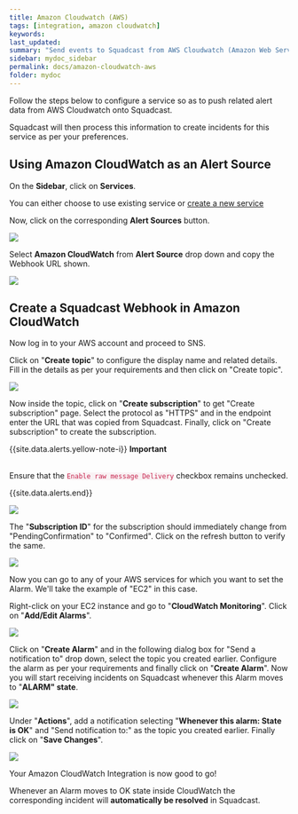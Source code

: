 ```yaml
---
title: Amazon Cloudwatch (AWS)
tags: [integration, amazon cloudwatch]
keywords: 
last_updated: 
summary: "Send events to Squadcast from AWS Cloudwatch (Amazon Web Services)"
sidebar: mydoc_sidebar
permalink: docs/amazon-cloudwatch-aws
folder: mydoc
---
```


Follow the steps below to configure a service so as to push related alert data from AWS Cloudwatch onto Squadcast.

Squadcast will then process this information to create incidents for this service as per your preferences.

## Using Amazon CloudWatch as an Alert Source

On the **Sidebar**, click on **Services**.

You can either choose to use existing service or [create a new service](adding-a-service-1)

Now, click on the corresponding **Alert Sources** button.

![](images/integration_1.png)

Select **Amazon CloudWatch** from  **Alert Source** drop down and copy the Webhook URL shown.

![](images/aws_1.png)

## Create a Squadcast Webhook in Amazon CloudWatch

Now log in to your AWS account and proceed to SNS.

Click on "**Create topic**" to configure the display name and related details. Fill in the details as per your requirements and then click on "Create topic".

![](images/aws_2.png)

Now inside the topic, click on "**Create subscription**" to get "Create subscription" page. Select the protocol as "HTTPS" and in the endpoint enter the URL that was copied from Squadcast. Finally, click on "Create subscription" to create the subscription. 

{{site.data.alerts.yellow-note-i}}
<b>Important</b><br/><br/>
<p>Ensure that the <code class="highlighter-rouge" style="color: #c7254e; background-color: #f9f2f4 !important;">Enable raw message Delivery</code> checkbox remains unchecked.</p>
{{site.data.alerts.end}}

![](images/aws_3.png)

The "**Subscription ID**" for the subscription should immediately change from "PendingConfirmation" to "Confirmed". Click on the refresh button to verify the same.

![](images/aws_4.png)

Now you can go to any of your AWS services for which you want to set the Alarm. We'll take the example of "EC2" in this case.

Right-click on your EC2 instance and go to "**CloudWatch Monitoring**". Click on "**Add/Edit Alarms**".

![](images/aws_5.png)

Click on "**Create Alarm**" and in the following dialog box for "Send a notification to" drop down, select the topic you created earlier. Configure the alarm as per your requirements and finally click on "**Create Alarm**". Now you will start receiving incidents on Squadcast whenever this Alarm moves to "**ALARM" state**.

![](images/aws_6.png)

Under "**Actions**", add a notification selecting "**Whenever this alarm: State is OK**" and "Send notification to:" as the topic you created earlier. Finally click on "**Save Changes**".

![](images/aws_7.png)

Your Amazon CloudWatch Integration is now good to go! 

Whenever an Alarm moves to OK state inside CloudWatch the corresponding incident will **automatically be resolved** in Squadcast.